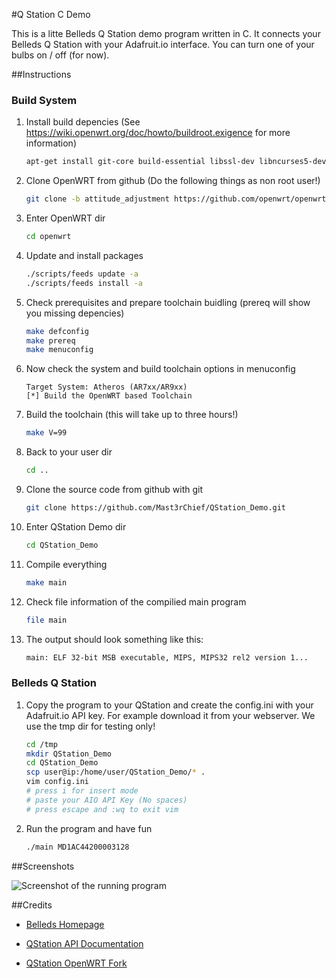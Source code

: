 #Q Station C Demo

This is a litte Belleds Q Station demo program written in C. It connects your Belleds Q Station with your Adafruit.io interface. You can turn one of your bulbs on / off (for now).

##Instructions

### Build System

1. Install build depencies (See https://wiki.openwrt.org/doc/howto/buildroot.exigence for more information)

	```bash
	apt-get install git-core build-essential libssl-dev libncurses5-dev unzip subversion mercurial gawk
	```

2. Clone OpenWRT from github (Do the following things as non root user!)

	```bash
	git clone -b attitude_adjustment https://github.com/openwrt/openwrt.git
	```

3. Enter OpenWRT dir

	```bash
	cd openwrt
	```

4. Update and install packages

	```bash
	./scripts/feeds update -a
	./scripts/feeds install -a
	```

4. Check prerequisites and prepare toolchain buidling (prereq will show you missing depencies)

	```bash
	make defconfig
	make prereq
	make menuconfig
	```

5. Now check the system and build toolchain options in menuconfig

	```
	Target System: Atheros (AR7xx/AR9xx)
	[*] Build the OpenWRT based Toolchain
	```

6. Build the toolchain (this will take up to three hours!)

	```bash
	make V=99
	```

7. Back to your user dir

	```bash
	cd ..
	```

8. Clone the source code from github with git

	```bash
	git clone https://github.com/Mast3rChief/QStation_Demo.git
	```

9. Enter QStation Demo dir

	```bash
	cd QStation_Demo
	```

10. Compile everything

	```bash
	make main
	```

11. Check file information of the compilied main program

	```bash
	file main
	```
	
13. The output should look something like this:

	```bash
	main: ELF 32-bit MSB executable, MIPS, MIPS32 rel2 version 1...
	```

### Belleds Q Station

1. Copy the program to your QStation and create the config.ini with your Adafruit.io API key. For example download it from your webserver. We use the tmp dir for testing only!

	```bash
	cd /tmp
	mkdir QStation_Demo
	cd QStation_Demo
	scp user@ip:/home/user/QStation_Demo/* .
	vim config.ini
	# press i for insert mode
	# paste your AIO API Key (No spaces)
	# press escape and :wq to exit vim
	```

2. Run the program and have fun

	```bash
	./main MD1AC44200003128
	```

##Screenshots

![Screenshot of the running program](http://i.imgur.com/TF28BXN.jpg)

##Credits

* [Belleds Homepage](http://www.belleds.com/en/)

* [QStation API Documentation](https://github.com/BelledsQ/QStation_API)

* [QStation OpenWRT Fork](https://github.com/BelledsQ/BelledsQ_EVB)
